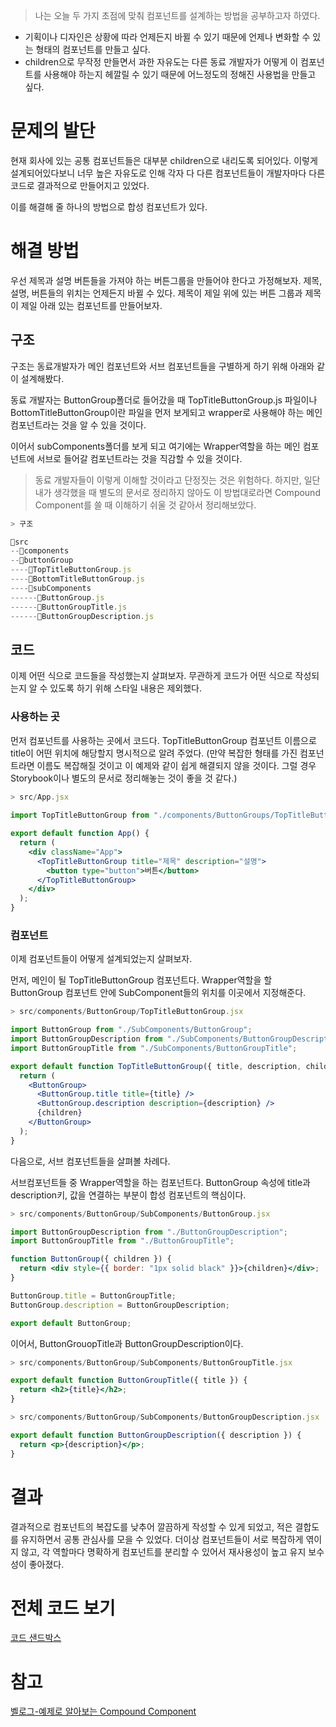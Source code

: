 > 나는 오늘 두 가지 초점에 맞춰 컴포넌트를 설계하는 방법을 공부하고자 하였다.

- 기획이나 디자인은 상황에 따라 언제든지 바뀔 수 있기 때문에 언제나 변화할 수 있는 형태의 컴포넌트를 만들고 싶다.
- children으로 무작정 만들면서 과한 자유도는 다른 동료 개발자가 어떻게 이 컴포넌트를 사용해야 하는지 헤깔릴 수 있기 때문에 어느정도의 정해진 사용법을 만들고 싶다.



# 문제의 발단

현재 회사에 있는 공통 컴포넌트들은 대부분 children으로 내리도록 되어있다. 이렇게 설계되어있다보니 너무 높은 자유도로 인해 각자 다 다른 컴포넌트들이 개발자마다 다른 코드로 결과적으로 만들어지고 있었다.

이를 해결해 줄 하나의 방법으로 합성 컴포넌트가 있다.



# 해결 방법

우선 제목과 설명 버튼들을 가져야 하는 버튼그룹을 만들어야 한다고 가정해보자.
제목, 설명, 버튼들의 위치는 언제든지 바뀔 수 있다.
제목이 제일 위에 있는 버튼 그룹과 제목이 제일 아래 있는 컴포넌트를 만들어보자.

## 구조

구조는 동료개발자가 메인 컴포넌트와 서브 컴포넌트들을 구별하게 하기 위해 아래와 같이 설계해봤다.

동료 개발자는 ButtonGroup폴더로 들어갔을 때 TopTitleButtonGroup.js 파일이나 BottomTitleButtonGroup이란 파일을 먼저 보게되고 wrapper로 사용해야 하는 메인 컴포넌트라는 것을 알 수 있을 것이다.

이어서 subComponents폴더를 보게 되고 여기에는 Wrapper역할을 하는 메인 컴포넌트에 서브로 들어갈 컴포넌트라는 것을 직감할 수 있을 것이다.

> 동료 개발자들이 이렇게 이해할 것이라고 단정짓는 것은 위험하다. 하지만, 일단 내가 생각했을 때 별도의 문서로 정리하지 않아도 이 방법대로라면 Compound Component를 쓸 때 이해하기 쉬울 것 같아서 정리해보았다.

```js
> 구조

📂src
--📂components
--📂buttonGroup
----📄TopTitleButtonGroup.js
----📄BottomTitleButtonGroup.js
----📂subComponents
------📄ButtonGroup.js
------📄ButtonGroupTitle.js
------📄ButtonGroupDescription.js

```



## 코드

이제 어떤 식으로 코드들을 작성했는지 살펴보자.
무관하게 코드가 어떤 식으로 작성되는지 알 수 있도록 하기 위해 스타일 내용은 제외했다.



### 사용하는 곳

먼저 컴포넌트를 사용하는 곳에서 코드다.
TopTitleButtonGroup 컴포넌트 이름으로 title이 어떤 위치에 해당할지 명시적으로 알려 주었다.
(만약 복잡한 형태를 가진 컴포넌트라면 이름도 복잡해질 것이고 이 예제와 같이 쉽게 해결되지 않을 것이다. 그럴 경우 Storybook이나 별도의 문서로 정리해놓는 것이 좋을 것 같다.)

```jsx
> src/App.jsx
  
import TopTitleButtonGroup from "./components/ButtonGroups/TopTitleButtonGroup";

export default function App() {
  return (
    <div className="App">
      <TopTitleButtonGroup title="제목" description="설명">
        <button type="button">버튼</button>
      </TopTitleButtonGroup>
    </div>
  );
}
```



### 컴포넌트

이제 컴포넌트들이 어떻게 설계되었는지 살펴보자.

먼저, 메인이 될 TopTitleButtonGroup 컴포넌트다.
Wrapper역할을 할 ButtonGroup 컴포넌트 안에 SubComponent들의 위치를 이곳에서 지정해준다.

```jsx
> src/components/ButtonGroup/TopTitleButtonGroup.jsx

import ButtonGroup from "./SubComponents/ButtonGroup";
import ButtonGroupDescription from "./SubComponents/ButtonGroupDescription";
import ButtonGroupTitle from "./SubComponents/ButtonGroupTitle";

export default function TopTitleButtonGroup({ title, description, children }) {
  return (
    <ButtonGroup>
      <ButtonGroup.title title={title} />
      <ButtonGroup.description description={description} />
      {children}
    </ButtonGroup>
  );
}

```



다음으로, 서브 컴포넌트들을 살펴볼 차례다.

서브컴포넌트들 중 Wrapper역할을 하는 컴포넌트다.
ButtonGroup 속성에 title과 description키, 값을 연결하는 부분이 합성 컴포넌트의 핵심이다.

```jsx
> src/components/ButtonGroup/SubComponents/ButtonGroup.jsx

import ButtonGroupDescription from "./ButtonGroupDescription";
import ButtonGroupTitle from "./ButtonGroupTitle";

function ButtonGroup({ children }) {
  return <div style={{ border: "1px solid black" }}>{children}</div>;
}

ButtonGroup.title = ButtonGroupTitle;
ButtonGroup.description = ButtonGroupDescription;

export default ButtonGroup;
```



이어서, ButtonGrouopTitle과 ButtonGroupDescription이다.

```jsx
> src/components/ButtonGroup/SubComponents/ButtonGroupTitle.jsx

export default function ButtonGroupTitle({ title }) {
  return <h2>{title}</h2>;
}
```

```jsx
> src/components/ButtonGroup/SubComponents/ButtonGroupDescription.jsx

export default function ButtonGroupDescription({ description }) {
  return <p>{description}</p>;
}
```



# 결과

결과적으로 컴포넌트의 복잡도를 낮추어 깔끔하게 작성할 수 있게 되었고, 적은 결합도를 유지하면서 공통 관심사를 모을 수 있었다. 더이상 컴포넌트들이 서로 복잡하게 엮이지 않고, 각 역할마다 명확하게 컴포넌트를 분리할 수 있어서 재사용성이 높고 유지 보수성이 좋아졌다.



# 전체 코드 보기

[코드 샌드박스](https://codesandbox.io/s/peaceful-wright-tobnm7?file=/src/components/ButtonGroups/TopTitleButtonGroup.js)



# 참고

[벨로그-예제로 알아보는 Compound Component](https://velog.io/@operqudgns/%EC%8B%A4%ED%99%94-%EA%B0%99%EC%9D%80-%EC%83%81%ED%99%A9%EC%9C%BC%EB%A1%9C-%EC%95%8C%EC%95%84%EB%B3%B4%EB%8A%94-Compound-Component)


